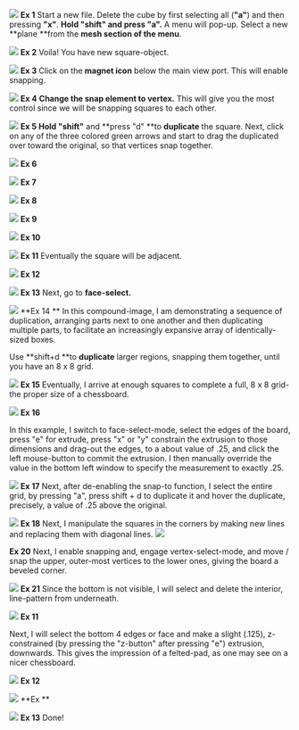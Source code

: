 ![](/assets/14.png)
**Ex 1**
Start a new file. Delete the cube by first selecting all (**"a"**) and then pressing **"x"**. **Hold "shift" and press "a".** A menu will pop-up. Select a new **plane **from the **mesh section of the menu**.


![](/assets/13.png)
**Ex 2**
Voila! You have new square-object.


![](/assets/12.png)
**Ex 3**
Click on the **magnet icon** below the main view port. This will enable snapping.

![](/assets/10.png)
**Ex 4**
**Change the snap element to vertex.** This will give you the most control since we will be snapping squares to each other.


![](/assets/9.png)
**Ex 5**
**Hold "shift"** and **press "d" **to **duplicate** the square.
Next, click on any of the three colored green arrows and start to drag the duplicated over toward the original, so that vertices snap together.


![](/assets/8.png)
**Ex 6**


![](/assets/7.png)
**Ex 7**


![](/assets/6.png)
**Ex 8**


![](/assets/5.png)
**Ex 9**


![](/assets/4.png)
**Ex 10**


![](/assets/3.png)
**Ex 11**
Eventually the square will be adjacent.


![](/assets/2.png)
**Ex 12**


![](/assets/1.png)
**Ex 13**
Next, go to **face-select.**


![](/assets/4_checkerboard.jpg)
**Ex 14 **
In this compound-image, I am demonstrating a sequence of duplication, arranging parts next to one another and then duplicating multiple parts, to facilitate an increasingly expansive array of identically-sized boxes. 

Use **shift+d **to **duplicate** larger regions, snapping them together, until you have an 8 x 8 grid.


![](/assets/5_checkerboard.jpg)
**Ex 15**
Eventually, I arrive at enough squares to complete a full, 8 x 8 grid- the proper size of a chessboard.

![](/assets/6_checkerboard.jpg)
**Ex 16**

In this example, I switch to face-select-mode, select the edges of the board, press "e" for extrude, press "x" or "y" constrain the extrusion to those dimensions and drag-out the edges, to a about value of .25, and click the left mouse-button to commit the extrusion. I then manually override the value in the bottom left window to specify the measurement to exactly .25.


![](/assets/7_checkerboard.jpg)
**Ex 17**
Next, after de-enabling the snap-to function, I select the entire grid, by pressing "a", press shift + d to duplicate it and hover the duplicate, precisely, a value of .25 above the original.

![](/assets/8_checkerboard.jpg)
**Ex 18**
Next, I manipulate the squares in the corners by making new lines and replacing them with diagonal lines.
![](/assets/9_checkerboard.jpg)

**Ex 20**
Next, I enable snapping and, engage vertex-select-mode, and move / snap the upper, outer-most vertices to the lower ones, giving the board a beveled corner.

![](/assets/10_checkerboard.jpg)
**Ex 21**
Since the bottom is not visible, I will select and delete the interior, line-pattern from underneath.

![](/assets/11_checkerboard.jpg)
**Ex 11**

Next, I will select the bottom 4 edges or face and make a slight (.125), z-constrained (by pressing the "z-button" after pressing "e") extrusion, downwards. This gives the impression of a felted-pad, as one may see on a nicer chessboard.

![](/assets/12_checkerboard.jpg)
**Ex 12**


![](/assets/13_checkerboard.jpg)
**Ex **


![](/assets/14_checkerboard.jpg)
**Ex 13**
Done!








